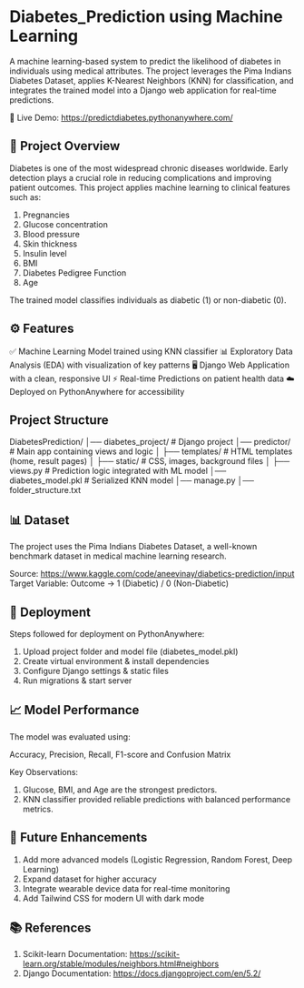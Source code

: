 # Diabetes_Prediction using Machine Learning

A machine learning-based system to predict the likelihood of diabetes in individuals using medical attributes. The project leverages the Pima Indians Diabetes Dataset, applies K-Nearest Neighbors (KNN) for classification, and integrates the trained model into a Django web application for real-time predictions.

🔗 Live Demo: https://predictdiabetes.pythonanywhere.com/ 

## 📌 Project Overview

Diabetes is one of the most widespread chronic diseases worldwide. Early detection plays a crucial role in reducing complications and improving patient outcomes. This project applies machine learning to clinical features such as:

1. Pregnancies
2. Glucose concentration
3. Blood pressure
4. Skin thickness
5. Insulin level
6. BMI
7. Diabetes Pedigree Function
8. Age

The trained model classifies individuals as diabetic (1) or non-diabetic (0).

## ⚙️ Features

✅ Machine Learning Model trained using KNN classifier
📊 Exploratory Data Analysis (EDA) with visualization of key patterns
🖥️ Django Web Application with a clean, responsive UI
⚡ Real-time Predictions on patient health data
☁️ Deployed on PythonAnywhere for accessibility

## Project Structure
DiabetesPrediction/
│── diabetes_project/       # Django project
│── predictor/              # Main app containing views and logic
│   ├── templates/          # HTML templates (home, result pages)
│   ├── static/             # CSS, images, background files
│   ├── views.py            # Prediction logic integrated with ML model
│── diabetes_model.pkl      # Serialized KNN model
│── manage.py
│── folder_structure.txt

## 📊 Dataset
The project uses the Pima Indians Diabetes Dataset, a well-known benchmark dataset in medical machine learning research.

Source: https://www.kaggle.com/code/aneevinay/diabetics-prediction/input 
Target Variable: Outcome → 1 (Diabetic) / 0 (Non-Diabetic)

## 🚀 Deployment

Steps followed for deployment on PythonAnywhere:

1. Upload project folder and model file (diabetes_model.pkl)
2. Create virtual environment & install dependencies
3. Configure Django settings & static files
4. Run migrations & start server

## 📈 Model Performance

The model was evaluated using:

Accuracy, Precision, Recall, F1-score and Confusion Matrix

Key Observations:
1. Glucose, BMI, and Age are the strongest predictors.
2. KNN classifier provided reliable predictions with balanced performance metrics.

## 📌 Future Enhancements

1. Add more advanced models (Logistic Regression, Random Forest, Deep Learning)
2. Expand dataset for higher accuracy
3. Integrate wearable device data for real-time monitoring
4. Add Tailwind CSS for modern UI with dark mode

## 📚 References

1. Scikit-learn Documentation: https://scikit-learn.org/stable/modules/neighbors.html#neighbors 
2. Django Documentation: https://docs.djangoproject.com/en/5.2/ 

